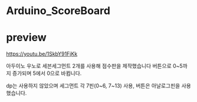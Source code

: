 # Arduino_ScoreBoard

# preview 
https://youtu.be/1SkbY91FjKk

아두이노 우노로 세븐세그먼트 2개를 사용해 점수판을 제작했습니다
버튼으로 0~5까지 증가되며 5에서 0으로 바뀝니다.

dp는 사용하지 않았으며 세그먼트 각 7핀(0~6, 7~13) 사용, 버튼은 아날로그핀을 사용했습니다.


